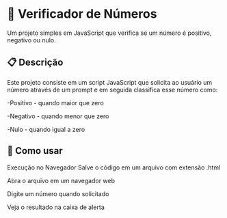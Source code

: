 # 🔢 Verificador de Números
Um projeto simples em JavaScript que verifica se um número é positivo, negativo ou nulo.

## 📋 Descrição
Este projeto consiste em um script JavaScript que solicita ao usuário um número através de um prompt e em seguida classifica esse número como:

-Positivo - quando maior que zero

-Negativo - quando menor que zero

-Nulo - quando igual a zero

## 🚀 Como usar
Execução no Navegador
Salve o código em um arquivo com extensão .html

Abra o arquivo em um navegador web

Digite um número quando solicitado

Veja o resultado na caixa de alerta
